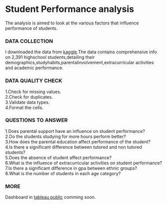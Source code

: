 # Student Performance analysis
The analysis is aimed to look at the various factors that influence performance of students.
### DATA COLLECTION
I downloaded the data from [kaggle](https://www.kaggle.com/datasets/rabieelkharoua/students-performance-dataset).The data contains comprehensive info on 2,391 highschool students,detailing their demographics,studyhabits,parentalinvolvement,extracurricular activities and academic performance.

### DATA QUALITY CHECK
1.Check for missing values.</br>
2.Check for duplicates.</br>
3.Validate data types.</br>
4.Format the cells.</br>

### QUESTIONS TO ANSWER
1.Does parental support have an influence on student performance?</br>
2.Do the students studying for more hours perform better?</br>
3.How does the parental education affect performance of the student?</br>
4.Is there a significant difference between tutored and non tutored students?</br>
5.Does the absence of student affect performance?</br>
6.What is the influence of extracurricular activities on student performance?</br>
7.Is there a significant difference in gpa between ethnic groups?</br>
8.What is the number of students in each age category?

### MORE
Dashboard in [tableau public]() comming soon.

